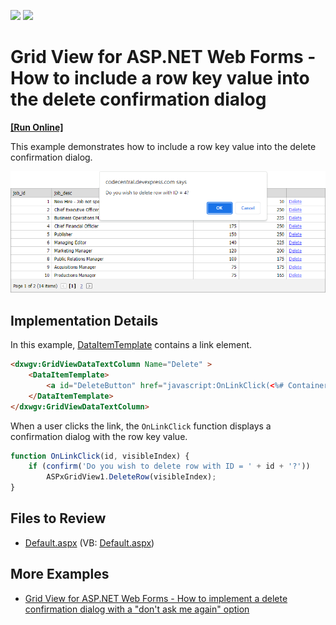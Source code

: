<!-- default badges list -->
[![](https://img.shields.io/badge/Open_in_DevExpress_Support_Center-FF7200?style=flat-square&logo=DevExpress&logoColor=white)](https://supportcenter.devexpress.com/ticket/details/E131)
[![](https://img.shields.io/badge/📖_How_to_use_DevExpress_Examples-e9f6fc?style=flat-square)](https://docs.devexpress.com/GeneralInformation/403183)
<!-- default badges end -->

# Grid View for ASP.NET Web Forms - How to include a row key value into the delete confirmation dialog
<!-- run online -->
**[[Run Online]](https://codecentral.devexpress.com/e131/)**
<!-- run online end -->

This example demonstrates how to include a row key value into the delete confirmation dialog.

![](grid-with-confirmation-dialog.png)

## Implementation Details

In this example, [DataItemTemplate](https://docs.devexpress.com/AspNet/DevExpress.Web.GridViewDataColumn.DataItemTemplate) contains a link element. 

```aspx
<dxwgv:GridViewDataTextColumn Name="Delete" >
    <DataItemTemplate>
        <a id="DeleteButton" href="javascript:OnLinkClick(<%# Container.KeyValue.ToString()%>, <%# Container.VisibleIndex.ToString()%>);">Delete</a>
    </DataItemTemplate>
</dxwgv:GridViewDataTextColumn>
```

When a user clicks the link, the `OnLinkClick` function displays a confirmation dialog with the row key value.

```js
function OnLinkClick(id, visibleIndex) {
    if (confirm('Do you wish to delete row with ID = ' + id + '?'))
        ASPxGridView1.DeleteRow(visibleIndex);
}
```

## Files to Review

* [Default.aspx](./CS/WebSite/Default.aspx) (VB: [Default.aspx](./VB/WebSite/Default.aspx))

## More Examples

* [Grid View for ASP.NET Web Forms - How to implement a delete confirmation dialog with a "don't ask me again" option](https://github.com/DevExpress-Examples/asp-net-web-forms-grid-delete-confirm-dialog-with-dont-ask-me-again-option)
